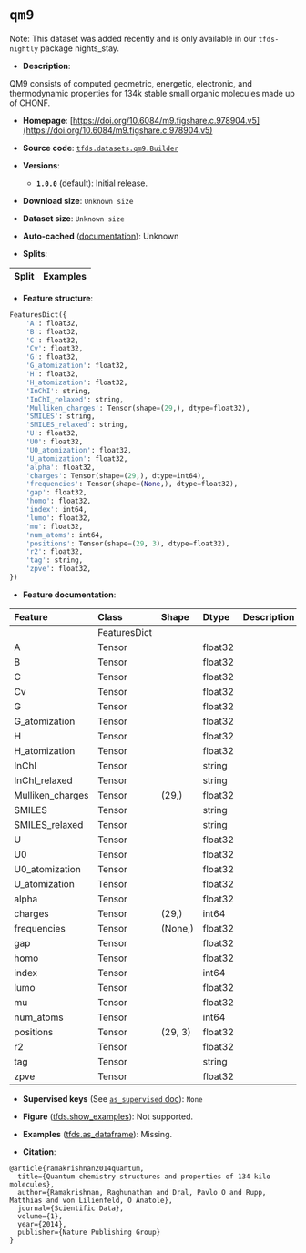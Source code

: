 <div itemscope itemtype="http://schema.org/Dataset">
  <div itemscope itemprop="includedInDataCatalog" itemtype="http://schema.org/DataCatalog">
    <meta itemprop="name" content="TensorFlow Datasets" />
  </div>
  <meta itemprop="name" content="qm9" />
  <meta itemprop="description" content="QM9 consists of computed geometric, energetic, electronic, and thermodynamic&#10;properties for 134k stable small organic molecules made up of CHONF.&#10;&#10;To use this dataset:&#10;&#10;```python&#10;import tensorflow_datasets as tfds&#10;&#10;ds = tfds.load(&#x27;qm9&#x27;, split=&#x27;train&#x27;)&#10;for ex in ds.take(4):&#10;  print(ex)&#10;```&#10;&#10;See [the guide](https://www.tensorflow.org/datasets/overview) for more&#10;informations on [tensorflow_datasets](https://www.tensorflow.org/datasets).&#10;&#10;" />
  <meta itemprop="url" content="https://www.tensorflow.org/datasets/catalog/qm9" />
  <meta itemprop="sameAs" content="https://doi.org/10.6084/m9.figshare.c.978904.v5" />
  <meta itemprop="citation" content="@article{ramakrishnan2014quantum,&#10;  title={Quantum chemistry structures and properties of 134 kilo molecules},&#10;  author={Ramakrishnan, Raghunathan and Dral, Pavlo O and Rupp, Matthias and von Lilienfeld, O Anatole},&#10;  journal={Scientific Data},&#10;  volume={1},&#10;  year={2014},&#10;  publisher={Nature Publishing Group}&#10;}" />
</div>

# `qm9`


Note: This dataset was added recently and is only available in our
`tfds-nightly` package
<span class="material-icons" title="Available only in the tfds-nightly package">nights_stay</span>.

*   **Description**:

QM9 consists of computed geometric, energetic, electronic, and thermodynamic
properties for 134k stable small organic molecules made up of CHONF.

*   **Homepage**:
    [https://doi.org/10.6084/m9.figshare.c.978904.v5](https://doi.org/10.6084/m9.figshare.c.978904.v5)

*   **Source code**:
    [`tfds.datasets.qm9.Builder`](https://github.com/tensorflow/datasets/tree/master/tensorflow_datasets/datasets/qm9/qm9_dataset_builder.py)

*   **Versions**:

    *   **`1.0.0`** (default): Initial release.

*   **Download size**: `Unknown size`

*   **Dataset size**: `Unknown size`

*   **Auto-cached**
    ([documentation](https://www.tensorflow.org/datasets/performances#auto-caching)):
    Unknown

*   **Splits**:

Split | Examples
:---- | -------:

*   **Feature structure**:

```python
FeaturesDict({
    'A': float32,
    'B': float32,
    'C': float32,
    'Cv': float32,
    'G': float32,
    'G_atomization': float32,
    'H': float32,
    'H_atomization': float32,
    'InChI': string,
    'InChI_relaxed': string,
    'Mulliken_charges': Tensor(shape=(29,), dtype=float32),
    'SMILES': string,
    'SMILES_relaxed': string,
    'U': float32,
    'U0': float32,
    'U0_atomization': float32,
    'U_atomization': float32,
    'alpha': float32,
    'charges': Tensor(shape=(29,), dtype=int64),
    'frequencies': Tensor(shape=(None,), dtype=float32),
    'gap': float32,
    'homo': float32,
    'index': int64,
    'lumo': float32,
    'mu': float32,
    'num_atoms': int64,
    'positions': Tensor(shape=(29, 3), dtype=float32),
    'r2': float32,
    'tag': string,
    'zpve': float32,
})
```

*   **Feature documentation**:

Feature          | Class        | Shape   | Dtype   | Description
:--------------- | :----------- | :------ | :------ | :----------
                 | FeaturesDict |         |         |
A                | Tensor       |         | float32 |
B                | Tensor       |         | float32 |
C                | Tensor       |         | float32 |
Cv               | Tensor       |         | float32 |
G                | Tensor       |         | float32 |
G_atomization    | Tensor       |         | float32 |
H                | Tensor       |         | float32 |
H_atomization    | Tensor       |         | float32 |
InChI            | Tensor       |         | string  |
InChI_relaxed    | Tensor       |         | string  |
Mulliken_charges | Tensor       | (29,)   | float32 |
SMILES           | Tensor       |         | string  |
SMILES_relaxed   | Tensor       |         | string  |
U                | Tensor       |         | float32 |
U0               | Tensor       |         | float32 |
U0_atomization   | Tensor       |         | float32 |
U_atomization    | Tensor       |         | float32 |
alpha            | Tensor       |         | float32 |
charges          | Tensor       | (29,)   | int64   |
frequencies      | Tensor       | (None,) | float32 |
gap              | Tensor       |         | float32 |
homo             | Tensor       |         | float32 |
index            | Tensor       |         | int64   |
lumo             | Tensor       |         | float32 |
mu               | Tensor       |         | float32 |
num_atoms        | Tensor       |         | int64   |
positions        | Tensor       | (29, 3) | float32 |
r2               | Tensor       |         | float32 |
tag              | Tensor       |         | string  |
zpve             | Tensor       |         | float32 |

*   **Supervised keys** (See
    [`as_supervised` doc](https://www.tensorflow.org/datasets/api_docs/python/tfds/load#args)):
    `None`

*   **Figure**
    ([tfds.show_examples](https://www.tensorflow.org/datasets/api_docs/python/tfds/visualization/show_examples)):
    Not supported.

*   **Examples**
    ([tfds.as_dataframe](https://www.tensorflow.org/datasets/api_docs/python/tfds/as_dataframe)):
    Missing.

*   **Citation**:

```
@article{ramakrishnan2014quantum,
  title={Quantum chemistry structures and properties of 134 kilo molecules},
  author={Ramakrishnan, Raghunathan and Dral, Pavlo O and Rupp, Matthias and von Lilienfeld, O Anatole},
  journal={Scientific Data},
  volume={1},
  year={2014},
  publisher={Nature Publishing Group}
}
```

